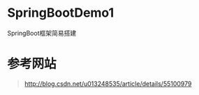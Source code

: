 # SpringBootDemo1
SpringBoot框架简易搭建
# 参考网站
> http://blog.csdn.net/u013248535/article/details/55100979

